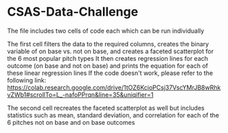 # CSAS-Data-Challenge

The file includes two cells of code each which can be run individually

The first cell filters the data to the required columns, creates the binary variable of on base vs. not on base, and creates a faceted scatterplot for the 6 most popular pitch types
It then creates regression lines for each outcome (on base and not on base) and prints the equation for each of these linear regression lines
If the code doesn't work, please refer to the following link:
https://colab.research.google.com/drive/1tOZ6KcioPCsj37VscYMrJB8wRhkvZWb1#scrollTo=L_-nafoPPrqn&line=35&uniqifier=1

The second cell recreates the faceted scatterplot as well but includes statistics such as mean, standard deviation, and correlation for each of the 6 pitches not on base and on base outcomes
